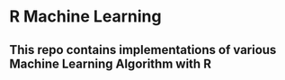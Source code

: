 # R Machine Learning

## This repo contains implementations of various Machine Learning Algorithm with R 
